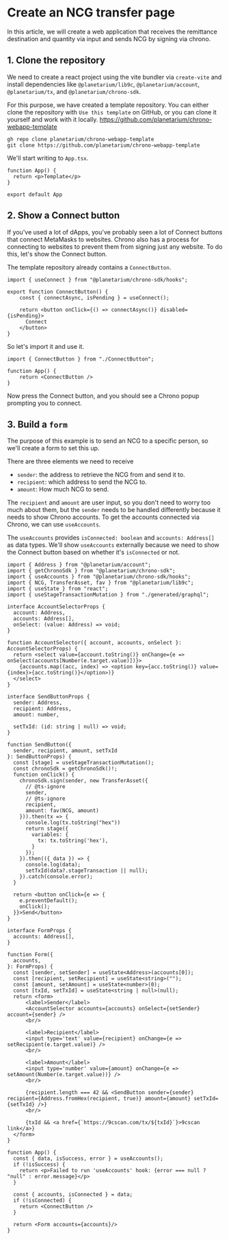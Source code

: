 # Create an NCG transfer page

In this article, we will create a web application that receives the remittance destination and quantity via input and sends NCG by signing via chrono.

## 1. Clone the repository

We need to create a react project using the vite bundler via `create-vite` and install dependencies like `@planetarium/lib9c`, `@planetarium/account`, `@planetarium/tx`, and `@planetarium/chrono-sdk`.

For this purpose, we have created a template repository. You can either clone the repository with `Use this template` on GitHub, or you can clone it yourself and work with it locally. https://github.com/planetarium/chrono-webapp-template

```
gh repo clone planetarium/chrono-webapp-template
git clone https://github.com/planetarium/chrono-webapp-template
```

We'll start writing to `App.tsx`.

```tsx
function App() {
  return <p>Template</p>
}

export default App
```

## 2. Show a Connect button

If you've used a lot of dApps, you've probably seen a lot of Connect buttons that connect MetaMasks to websites. Chrono also has a process for connecting to websites to prevent them from signing just any website. To do this, let's show the Connect button.

The template repository already contains a `ConnectButton`.

```tsx
import { useConnect } from "@planetarium/chrono-sdk/hooks";

export function ConnectButton() {
    const { connectAsync, isPending } = useConnect();

    return <button onClick={() => connectAsync()} disabled={isPending}>
      Connect
    </button>
}
```

So let's import it and use it.

```tsx
import { ConnectButton } from "./ConnectButton";

function App() {
    return <ConnectButton />
}
```

Now press the Connect button, and you should see a Chrono popup prompting you to connect.

## 3. Build a `form`

The purpose of this example is to send an NCG to a specific person, so we'll create a form to set this up.

There are three elements we need to receive

- `sender`: the address to retrieve the NCG from and send it to.
- `recipient`: which address to send the NCG to.
- `amount`: How much NCG to send.

The `recipient` and `amount` are user input, so you don't need to worry too much about them, but the `sender` needs to be handled differently because it needs to show Chrono accounts. To get the accounts connected via Chrono, we can use `useAccounts`.

The `useAccounts` provides `isConnected: boolean` and `accounts: Address[]` as data types. We'll show `useAccounts` externally because we need to show the Connect button based on whether it's `isConnected` or not.

```tsx
import { Address } from "@planetarium/account";
import { getChronoSdk } from "@planetarium/chrono-sdk";
import { useAccounts } from "@planetarium/chrono-sdk/hooks";
import { NCG, TransferAsset, fav } from "@planetarium/lib9c";
import { useState } from "react";
import { useStageTransactionMutation } from "./generated/graphql";

interface AccountSelectorProps {
  account: Address,
  accounts: Address[],
  onSelect: (value: Address) => void;
}

function AccountSelector({ account, accounts, onSelect }: AccountSelectorProps) {
  return <select value={account.toString()} onChange={e => onSelect(accounts[Number(e.target.value)])}>
    {accounts.map((acc, index) => <option key={acc.toString()} value={index}>{acc.toString()}</option>)}
  </select>
}

interface SendButtonProps {
  sender: Address,
  recipient: Address,
  amount: number,

  setTxId: (id: string | null) => void;
}

function SendButton({
  sender, recipient, amount, setTxId
}: SendButtonProps) {
  const [stage] = useStageTransactionMutation();
  const chronoSdk = getChronoSdk()!;
  function onClick() {
    chronoSdk.sign(sender, new TransferAsset({
      // @ts-ignore
      sender,
      // @ts-ignore
      recipient,
      amount: fav(NCG, amount)
    })).then(tx => {
      console.log(tx.toString("hex"))
      return stage({
        variables: {
          tx: tx.toString('hex'),
        }
      });
    }).then(({ data }) => {
      console.log(data);
      setTxId(data?.stageTransaction || null);
    }).catch(console.error);
  }

  return <button onClick={e => {
    e.preventDefault();
    onClick();
  }}>Send</button>
}

interface FormProps {
  accounts: Address[],
}

function Form({
  accounts,
}: FormProps) {
  const [sender, setSender] = useState<Address>(accounts[0]);
  const [recipient, setRecipient] = useState<string>("");
  const [amount, setAmount] = useState<number>(0);
  const [txId, setTxId] = useState<string | null>(null);
  return <form>
      <label>Sender</label>
      <AccountSelector accounts={accounts} onSelect={setSender} account={sender} />
      <br/>

      <label>Recipient</label>
      <input type='text' value={recipient} onChange={e => setRecipient(e.target.value)} />
      <br/>

      <label>Amount</label>
      <input type='number' value={amount} onChange={e => setAmount(Number(e.target.value))} />
      <br/>

      {recipient.length === 42 && <SendButton sender={sender} recipient={Address.fromHex(recipient, true)} amount={amount} setTxId={setTxId} />}
      <br/>

      {txId && <a href={`https://9cscan.com/tx/${txId}`}>9cscan link</a>}
  </form>
}

function App() {
  const { data, isSuccess, error } = useAccounts();
  if (!isSuccess) {
    return <p>Failed to run 'useAccounts' hook: {error === null ? "null" : error.message}</p>
  }

  const { accounts, isConnected } = data;
  if (!isConnected) {
    return <ConnectButton />
  }

  return <Form accounts={accounts}/>
}
```
